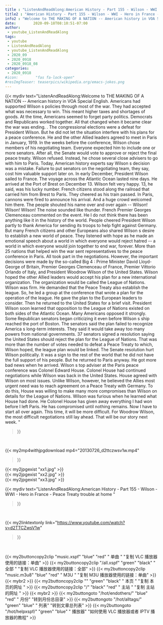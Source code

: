 ```yaml
---
title : "ListenAndReadAlong:American History - Part 155 - Wilson - WWI - Hero in France - Peace Treaty trouble at home "
title2 : "American History - Part 155 - Wilson - WWI - Hero in France - Peace Treaty trouble at home "
info2 : "Welcome to THE MAKING OF A NATION -- American history in VOA Special English. Americans had supported Wilson s policies through most of the war. They had accepted what was necessary to win. This meant higher taxes and shortages of goods. At the time, Americans seemed to forget party politics. Democrats and Republicans worked together. All that changed when it became clear the war was ending. . The congressional elections were a defeat for President Wilson. But he did not let the situation interfere with his plans for a peace conference. He and the other Allied leaders agreed to meet in Paris in January, 1919. In the weeks before the conference, Wilson chose members of his negotiating team. Everyone expected him to include one or more senators. After all, the Senate would vote to approve or reject the final peace treaty. Wilson refused. Instead, he chose several close advisers to go with him to Paris. Today, American history experts say Wilson s decision was a mistake. Failure to put senators on the negotiating team, they say, cost him valuable support later on. In early December, President Wilson sailed to France. The voyage across the Atlantic Ocean lasted nine days. He arrived at the Port of Brest on December 13. Wilson felt very happy. 13, he said, was his lucky number. French citizens stood along the railroad that carried him from Brest to Paris. They cheered as his train passed. In Paris, cannons were fired to announce his arrival. And a huge crowd welcomed him there. The people shouted his name over and over again -- Wilson! Wilson! Wilson! The noise sounded like thunder. French Premier Georges Clemenceau commented on the event. He    I do not think there has been anything like it in the history of the world.  People cheered President Wilson partly to thank America for sending its troops to help fight against Germany. But many French citizens and other Europeans also shared Wilson s desire to establish a new world of peace. They listened with hope as he made an emotional speech about a world in which everyone would reject hatred -- a world in which everyone would join together to end war, forever. More than 25 nations that helped win the war sent representatives to the peace conference in Paris. All took part in the negotiations. However, the important decisions were made by the so-called  Big 4 : Prime Minister David Lloyd-George of Britain, Premier Georges Clemenceau of France, Premier Vittorio Orlando of Italy, and President Woodrow Wilson of the United States. Wilson hoped the other Allied leaders would accept his plan for a new international organization. The organization would be called the League of Nations. Wilson was firm. He demanded that the Peace Treaty also establish the league. So, he led a group at the conference that wrote a plan for the operation of the league. He gave the plan to the European leaders to consider. Then he returned to the United States for a brief visit. President Wilson soon learned that opposition to the League of Nations existed on both sides of the Atlantic Ocean. Many Americans opposed it strongly. Some Republican senators began criticizing it even before Wilson s ship reached the port of Boston. The senators said the plan failed to recognize America s long-term interests. They said it would take away too many powers from national governments. 37 senators signed a resolution saying the United States should reject the plan for the League of Nations. That was more than the number of votes needed to defeat a Peace Treaty to which, Wilson hoped, the league plan would be linked. The Senate resolution hurt Wilson politically. It was a sign to the rest of the world that he did not have the full support of his people. But he returned to Paris anyway. He got more bad news when he arrived. Wilson s top adviser at the Paris peace conference was Colonel Edward House. Colonel House had continued negotiations while Wilson was back in the United States. House agreed with Wilson on most issues. Unlike Wilson, however, he believed the Allies  most urgent need was to reach agreement on a Peace Treaty with Germany. To do this, House was willing to make many more compromises than Wilson on details for the League of Nations. Wilson was furious when he learned what House had done. He    Colonel House has given away everything I had won before I left Paris. He has compromised until nothing remains. Now I have to start all over again. This time, it will be more difficult.  For Woodrow Wilson, the most difficult negotiations still lay ahead. That will be our story next week. "
date:        2020-09-18T08:10:51-07:00
author:
 - youtube_ListenAndReadAlong
tags:
 - youtube
 - ListenAndReadAlong
 - youtube_ListenAndReadAlong
 - 2020_09
 - 2020_0918
 - 2020_0918_08
categories:
 - 2020_0918
#icon:        "fas fa-lock-open"
#resImgTeaser: teaserpics/wikipedia.org/emacs-jokes.png
---
```


{{< mydiv text="ListenAndReadAlong:Welcome to THE MAKING OF A NATION -- American history in VOA Special English. Americans had supported Wilson s policies through most of the war. They had accepted what was necessary to win. This meant higher taxes and shortages of goods. At the time, Americans seemed to forget party politics. Democrats and Republicans worked together. All that changed when it became clear the war was ending. . The congressional elections were a defeat for President Wilson. But he did not let the situation interfere with his plans for a peace conference. He and the other Allied leaders agreed to meet in Paris in January, 1919. In the weeks before the conference, Wilson chose members of his negotiating team. Everyone expected him to include one or more senators. After all, the Senate would vote to approve or reject the final peace treaty. Wilson refused. Instead, he chose several close advisers to go with him to Paris. Today, American history experts say Wilson s decision was a mistake. Failure to put senators on the negotiating team, they say, cost him valuable support later on. In early December, President Wilson sailed to France. The voyage across the Atlantic Ocean lasted nine days. He arrived at the Port of Brest on December 13. Wilson felt very happy. 13, he said, was his lucky number. French citizens stood along the railroad that carried him from Brest to Paris. They cheered as his train passed. In Paris, cannons were fired to announce his arrival. And a huge crowd welcomed him there. The people shouted his name over and over again -- Wilson! Wilson! Wilson! The noise sounded like thunder. French Premier Georges Clemenceau commented on the event. He    I do not think there has been anything like it in the history of the world.  People cheered President Wilson partly to thank America for sending its troops to help fight against Germany. But many French citizens and other Europeans also shared Wilson s desire to establish a new world of peace. They listened with hope as he made an emotional speech about a world in which everyone would reject hatred -- a world in which everyone would join together to end war, forever. More than 25 nations that helped win the war sent representatives to the peace conference in Paris. All took part in the negotiations. However, the important decisions were made by the so-called  Big 4 : Prime Minister David Lloyd-George of Britain, Premier Georges Clemenceau of France, Premier Vittorio Orlando of Italy, and President Woodrow Wilson of the United States. Wilson hoped the other Allied leaders would accept his plan for a new international organization. The organization would be called the League of Nations. Wilson was firm. He demanded that the Peace Treaty also establish the league. So, he led a group at the conference that wrote a plan for the operation of the league. He gave the plan to the European leaders to consider. Then he returned to the United States for a brief visit. President Wilson soon learned that opposition to the League of Nations existed on both sides of the Atlantic Ocean. Many Americans opposed it strongly. Some Republican senators began criticizing it even before Wilson s ship reached the port of Boston. The senators said the plan failed to recognize America s long-term interests. They said it would take away too many powers from national governments. 37 senators signed a resolution saying the United States should reject the plan for the League of Nations. That was more than the number of votes needed to defeat a Peace Treaty to which, Wilson hoped, the league plan would be linked. The Senate resolution hurt Wilson politically. It was a sign to the rest of the world that he did not have the full support of his people. But he returned to Paris anyway. He got more bad news when he arrived. Wilson s top adviser at the Paris peace conference was Colonel Edward House. Colonel House had continued negotiations while Wilson was back in the United States. House agreed with Wilson on most issues. Unlike Wilson, however, he believed the Allies  most urgent need was to reach agreement on a Peace Treaty with Germany. To do this, House was willing to make many more compromises than Wilson on details for the League of Nations. Wilson was furious when he learned what House had done. He    Colonel House has given away everything I had won before I left Paris. He has compromised until nothing remains. Now I have to start all over again. This time, it will be more difficult.  For Woodrow Wilson, the most difficult negotiations still lay ahead. That will be our story next week. "
>}}
<br>


{{< my2mp4withjpgdownload mp4="20130726_d2ttczwsv1w.mp4"
>}}

{{< my2jpgexist "xx1.jpg" >}}<br>
{{< my2jpgexist "xx2.jpg" >}}<br>
{{< my2jpgexist "xx3.jpg" >}}<br>



{{< mydiv text="ListenAndReadAlong:American History - Part 155 - Wilson - WWI - Hero in France - Peace Treaty trouble at home "
>}}
<br>

{{< my2linktextonly link="https://www.youtube.com/watch?v=d2TTCZwsV1w"
>}}


<br>

{{< my2buttoncopy2clip "music.xspf"        "blue"   "red"    " 单曲 "  "复制 VLC 播放器使用的链接：单曲" >}} {{< my2buttoncopy2clip "/all.xspf"         "green"  "black"  " 全部 "  "复制 VLC 播放器使用的链接：全部" >}} {{< my2buttoncopy2clip "music.m3u8"        "blue"   "red"    " M3U  "    "复制 M3U 播放器使用的链接：单曲" >}} {{< mybr2 >}} {{< my2buttoncopy2clip ""                  "green"  "black"  " 本页 "    "复制 本页的网址 " >}} {{< my2buttoncopy2clip "/"                 "black"  "red"    " 主站 "    "复制 主站的网址 " >}} {{< mybr2 >}} {{< my2buttongoto      "/hot/endothers/"   "blue"   "red"    " 月份"   "转到月份总目录" >}} {{< my2buttongoto      "/hot/alltags/"     "green"  "blue"   " 列表"   "转到文章总列表" >}} {{< my2buttongoto      "/hot/helpxspf/"    "green"  "blue"   " 播放器" "如何使用 VLC 播放器或者 IPTV 播放器的教程" >}} 
